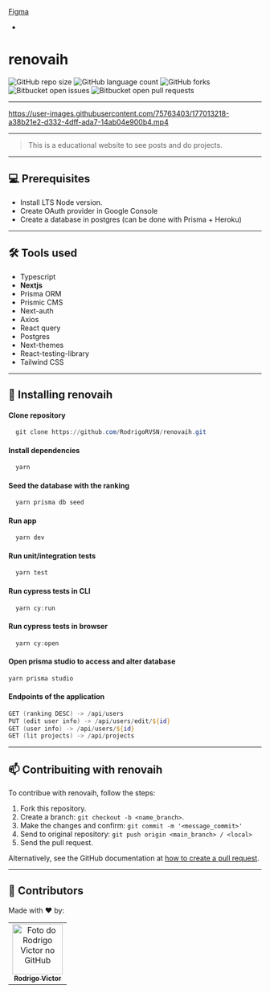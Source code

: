 [Figma](https://www.figma.com/file/b7wP1pos3MX0UfyjCXN9N8/animou?node-id=0%3A1)

- 

# renovaih

<!--- https://shields.io --->

![GitHub repo size](https://img.shields.io/github/repo-size/rodrigorvsn/renovaih?style=for-the-badge)
![GitHub language count](https://img.shields.io/github/languages/count/rodrigorvsn/renovaih?style=for-the-badge)
![GitHub forks](https://img.shields.io/github/forks/rodrigorvsn/renovaih?style=for-the-badge)
![Bitbucket open issues](https://img.shields.io/bitbucket/issues/rodrigorvsn/renovaih?style=for-the-badge)
![Bitbucket open pull requests](https://img.shields.io/bitbucket/pr-raw/rodrigorvsn/renovaih?style=for-the-badge)

___
<!--- #################### mudar badges #################### --->

https://user-images.githubusercontent.com/75763403/177013218-a38b21e2-d332-4dff-ada7-14ab04e900b4.mp4

<!--- #################### mudar imagem exemplo #################### --->
___
> This is a educational website to see posts and do projects.
___
## 💻 Prerequisites

- Install LTS Node version.
- Create OAuth provider in Google Console
- Create a database in postgres (can be done with Prisma + Heroku)

<!--- #################### mudar pré-requisitos  ####################--->
___
## 🛠 Tools used

- Typescript
- <b>Nextjs</b>
- Prisma ORM
- Prismic CMS
- Next-auth
- Axios
- React query
- Postgres
- Next-themes
- React-testing-library
- Tailwind CSS

<!--- #################### mudar ferramentas #################### --->

___

## 🚀 Installing renovaih

#### Clone repository

```powershell
  git clone https://github.com/RodrigoRVSN/renovaih.git
```

#### Install dependencies

```powershell
  yarn
```

#### Seed the database with the ranking

```powershell
  yarn prisma db seed
```

#### Run app

```powershell
  yarn dev
```

#### Run unit/integration tests

```powershell
  yarn test
```

#### Run cypress tests in CLI

```powershell
  yarn cy:run
```

#### Run cypress tests in browser

```powershell
  yarn cy:open
```

#### Open prisma studio to access and alter database

```powershell
yarn prisma studio
```

#### Endpoints of the application

```powershell
GET (ranking DESC) -> /api/users
PUT (edit user info) -> /api/users/edit/${id}
GET (user info) -> /api/users/${id}
GET (lit projects) -> /api/projects
```

___

## 📫 Contribuiting with renovaih

To contribue with renovaih, follow the steps:

1. Fork this repository.
2. Create a branch: `git checkout -b <name_branch>`.
3. Make the changes and confirm: `git commit -m '<message_commit>'`
4. Send to original repository: `git push origin <main_branch> / <local>`
5. Send the pull request.

Alternatively, see the GitHub documentation at [how to create a pull request](https://help.github.com/en/github/collaborating-with-issues-and-pull-requests/creating-a-pull-request).
___
## 🤝 Contributors

Made with ❤️ by:

<table>
  <tr>
    <td align="center">
      <a href="#">
        <img src="https://github.com/rodrigorvsn.png" width="100px;" alt="Foto do Rodrigo Victor no GitHub"/><br>
        <sub>
          <b>Rodrigo Victor</b>
        </sub>
      </a>
    </td>
  </tr>
</table>



